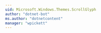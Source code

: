 ```yaml
---
uid: Microsoft.Windows.Themes.ScrollGlyph
author: "dotnet-bot"
ms.author: "dotnetcontent"
manager: "wpickett"
---
```

